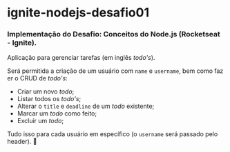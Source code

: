 # ignite-nodejs-desafio01
### Implementação do Desafio: Conceitos do Node.js (Rocketseat - Ignite).

Aplicação para gerenciar tarefas (em inglês *todo's*).

Será permitida a criação de um usuário com `name` e `username`, bem como fazer o CRUD de *todo's*:

- Criar um novo *todo*;
- Listar todos os *todo's*;
- Alterar o `title` e `deadline` de um *todo* existente;
- Marcar um *todo* como feito;
- Excluir um *todo*;

Tudo isso para cada usuário em específico (o `username` será passado pelo header). 🚀
